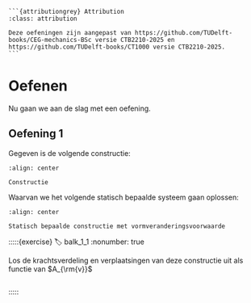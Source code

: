 ````{margin}
```{attributiongrey} Attribution
:class: attribution

Deze oefeningen zijn aangepast van https://github.com/TUDelft-books/CEG-mechanics-BSc versie CTB2210-2025 en https://github.com/TUDelft-books/CT1000 versie CTB2210-2025.
```
```` 

# Oefenen

Nu gaan we aan de slag met een oefening.

## Oefening 1

Gegeven is de volgende constructie:

```{figure} ../_git/github.com_TUDelft-books_CEG-mechanics-BSc/CTB2210-2025/book/statically_inderminate/force_method/bending_data/Example.svg
:align: center

Constructie
```

Waarvan we het volgende statisch bepaalde systeem gaan oplossen:

```{figure} ../_git/github.com_TUDelft-books_CEG-mechanics-BSc/CTB2210-2025/book/statically_inderminate/force_method/bending_data/SB-systeem2.svg
:align: center

Statisch bepaalde constructie met vormveranderingsvoorwaarde
```

:::::{exercise}
:label: balk_1_1
:nonumber: true

Los de krachtsverdeling en verplaatsingen van deze constructie uit als functie van $A_{\rm{v}}$

```{h5p} https://tudelft.h5p.com/content/1292636025372301087/embed
```

:::::